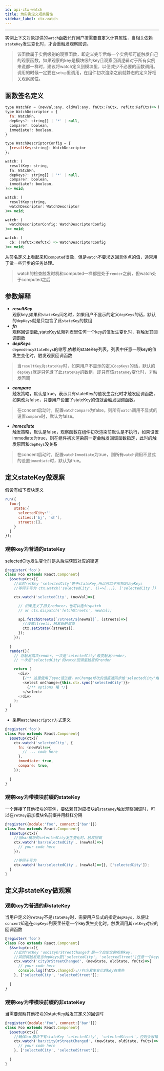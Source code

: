 ```yaml
---
id: api-ctx-watch
title: 为实例定义观察属性
sidebar_label: ctx.watch
---
```

___
实例上下文对象提供的`watch`函数允许用户按需要自定义计算属性，当相关依赖`stateKey`发生变化时，才会重触发观察回调。
>该函数属于实例级别的观察函数，即定义完毕后每一个实例都可能触发自己的观察函数，如果观察的key是模块级的key且观察回调逻辑对于所有实例来说都一样时，建议将watch定义到模块里，以便减少不必要的函数调用。   
>调用的时候一定要在`setup`里调用，在组件初次渲染之前就静态的定义好相关观察属性。

## 函数签名定义
```javascript
type WatchFn = (newVal:any, oldVal:any, fnCtx:FnCtx, refCtx:RefCtx)=> boolean | undefined;
type WatchDescriptor = {
  fn: WatchFn,
  depKeys?: string[] | '*' | null,
  compare?: boolean,
  immediate?: boolean,
}

type WatchDescriptorConfig = {
  [resultKey:string]: WatchDescriptor
};

watch: (
  resultKey: string,
  fn: WatchFn,
  depKeys?: string[] | '*' | null,
  compare?: boolean,
  immediate?: boolean,
)=> void;

watch: (
  resultKey:string,
  watchDescriptor: WatchDescriptor
)=> void;

watch: (
  watchDescriptorConfig: WatchDescriptorConfig
)=> void;

watch: (
  cb: (refCtx:RefCtx) => WatchDescriptorConfig
)=> void;
```
从签名定义上看起来和`computed`很像，但是`watch`不要求返回具体点的值，通常用于做一些异步的任务处理。
> watch的检查触发时机和computed一样都是处于`render`之前，但watch处于computed之后

## 参数解释
* ***resultKey***<br/>
观察key,如果和`stateKey`同名时，如果用户不显示的定义`depKeys`的话，默认的`depKeys`就是只包含了此`stateKey`的数组
* ***fn***<br/>
观察回调函数,stateKey依赖列表里任何一个key的值发生变化时，将触发其回调函数
* ***depKeys***<br/>
`dependencyStateKeys`的缩写,依赖的stateKey列表，列表中任意一项key的值发生变化时，触发观察回调函数
>当`resultKey`为`stateKey`时，如果用户不显示的定义`depKeys`的话，默认的`depKeys`就是只包含了此`stateKey`的数组，即只有该`stateKey`变化时，才触发回调
* ***compare***<br/>
触发策略，默认是true，表示只有stateKey的值发生变化时才触发回调函数，如果改为false，只要用户设置了stateKey的值就会触发回调函数。
> 在concent启动时，配置`watchCompare`为false，则所有`watch`调用不显式的设置`compare`时，默认为false。
* ***immediate***<br/>
触发策略，默认是false，观察函数在组件初次渲染前默认是不执行，如果设置immediate为true，则在组件初次渲染前一定会触发回调函数指定，此时的触发原因和`depKeys`没关系
> 在concent启动时，配置`watchImmediate`为true，则所有`watch`调用不显式的设置`immediate`时，默认为true。

## 定义stateKey做观察
假设有如下模块定义
```javascript
run({
  foo:{
    state:{
      selectedCity:'',
      cities:['bj', 'sh'],
      streets:[],
    }
  }
});
```

### 观察key为普通的stateKey
selectedCity发生变化时是从后端获取对应的街道
```javascript
@register('foo')
class Foo extends React.Component{
  $$setup(ctx){
    //此时retKey 'selectedCity'等于stateKey,所以可以不用指定depKeys
    //等同于写为 ctx.watch('selectedCity', ()=>{...}, ['selectedCity'])

    ctx.watch('selectedCity', (newVal)=>{

      // 如果定义了相关reducer，也可以走dispatch
      // or ctx.dispatch('fetchStreets', newVal);

      api.fetchStreets(`/street/${newVal}`, (streets)=>{
        //设置streets，触发新的渲染
        ctx.setState({streets});
      });
    });
    
  }
  render(){
    // 将触发两次render，一次是'selectedCity'改变触发render，
    // 一次是'selectedCity'的watch回调里触发的render

    return (
      <div>
        {/** 这里使用了sync语法糖，onChange修改的值直通同步给'selectedCity'触发组件渲染 */}
        <select onChange={this.ctx.sync('selectedCity')}>
          {/** options 略 */}
        </select>
      </div>
    );
  }
}
```

- 采用`WatchDescriptor`方式定义
```javascript
@register('foo')
class Foo extends React.Component{
  $$setup(ctx){
    ctx.watch('selectedCity', {
      fn: (newVal)=>{
        // ... code here
      },
      immediate: true,
      compare: true,
    });
    
  }
}
```

### 观察key为带模块前缀的stateKey
一个连接了其他模块的实例，要依赖其对应模块的`stateKey`触发观察回调时，可以在`retKey`前加模块名前缀并用斜杠分隔
```javascript
@register({module:'foo', connect:['bar']})
class Foo extends React.Component{
  $$setup(ctx){
    //当bar模块的selectedCity发生变化时，触发回调
    ctx.watch('bar/selectedCity', (newVal)=>{
      // your code here
    });

    //等同于写为
    ctx.watch('bar/selectedCity', (newVal)=>{}, ['selectedCity']);
  }
}
```

## 定义非stateKey做观察
### 观察key为普通的非stateKey
当用户定义的`retKey`不是`stateKey`时，需要用户显式的指定`depKeys`，以便让`concent`知道在`depKeys`列表里任意一个key发生变化时，触发调用其`retKey`对应的回调函数
```javascript
@register('foo')
class Foo extends React.Component{
  $$setup(ctx){
    //此时retKey 'onCityOrStreetChanged'是一个自定义的观察key，
    //其回调触发是当depKeys里['selectedCity', 'selectedStreet']任意一个key的值发生变化的时候
    ctx.watch('cityOrStreetChanged', (newState, oldState, fnCtx)=>{
      // your code here
      console.log(fnCtx.changed);//打印发生变化的key有哪些
    }, ['selectedCity', 'selectedStreet']);
    
  }
}
```
### 观察key为带模块前缀的非stateKey
当需要观察其他模块的stateKey触发其定义的回调时
```javascript
@register({module:'foo', connect:['bar']})
class Foo extends React.Component{
  $$setup(ctx){
    //确保bar模块下有stateKey 'selectedCity', 'selectedStreet'，否则会报错
    ctx.watch('bar/cityOrStreetChanged', (newState, oldState, fnCtx)=>{
      // your code here
    }, ['selectedCity', 'selectedStreet']);
    
  }
}
```
